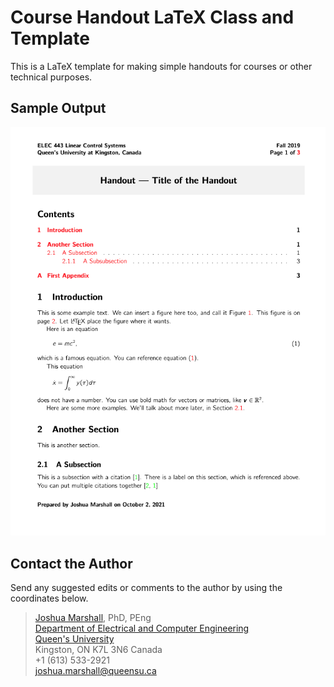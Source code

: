 # Course Handout LaTeX Class and Template

This is a LaTeX template for making simple handouts for courses or other technical purposes.

## Sample Output

![Sample output](qu-handout-sample-page.png)

## Contact the Author

Send any suggested edits or comments to the author by using the coordinates below.

> [Joshua Marshall](https://www.ece.queensu.ca/people/j-marshall), PhD, PEng  
> [Department of Electrical and Computer Engineering](https://www.ece.queensu.ca)  
> [Queen's University](http://www.queensu.ca)  
> Kingston, ON K7L 3N6 Canada  
> +1 (613) 533-2921  
> [joshua.marshall@queensu.ca](mailto:joshua.marshall@queensu.ca)
